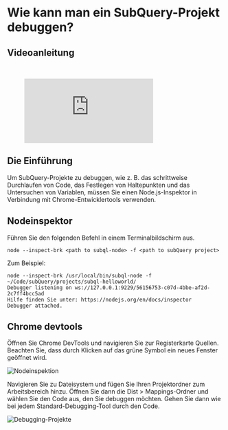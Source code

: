 # Wie kann man ein SubQuery-Projekt debuggen?

## Videoanleitung

<br/>
<figure class="video_container">
  <iframe src="https://www.youtube.com/embed/6NlaO-YN2q4" frameborder="0" allowfullscreen="true"></iframe>
</figure>

## Die Einführung

Um SubQuery-Projekte zu debuggen, wie z. B. das schrittweise Durchlaufen von Code, das Festlegen von Haltepunkten und das Untersuchen von Variablen, müssen Sie einen Node.js-Inspektor in Verbindung mit Chrome-Entwicklertools verwenden.

## Nodeinspektor

Führen Sie den folgenden Befehl in einem Terminalbildschirm aus.

```shell
node --inspect-brk <path to subql-node> -f <path to subQuery project>
```

Zum Beispiel:

```shell
node --inspect-brk /usr/local/bin/subql-node -f ~/Code/subQuery/projects/subql-helloworld/
Debugger listening on ws://127.0.0.1:9229/56156753-c07d-4bbe-af2d-2c7ff4bcc5ad
Hilfe finden Sie unter: https://nodejs.org/en/docs/inspector
Debugger attached.
```

## Chrome devtools

Öffnen Sie Chrome DevTools und navigieren Sie zur Registerkarte Quellen. Beachten Sie, dass durch Klicken auf das grüne Symbol ein neues Fenster geöffnet wird.

![Nodeinspektion](/assets/img/node_inspect.png)

Navigieren Sie zu Dateisystem und fügen Sie Ihren Projektordner zum Arbeitsbereich hinzu. Öffnen Sie dann die Dist > Mappings-Ordner und wählen Sie den Code aus, den Sie debuggen möchten. Gehen Sie dann wie bei jedem Standard-Debugging-Tool durch den Code.

![Debugging-Projekte](/assets/img/debugging_projects.png)
